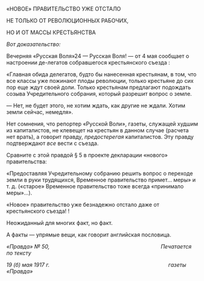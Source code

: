 «НОВОЕ» ПРАВИТЕЛЬСТВО УЖЕ ОТСТАЛО

НЕ ТОЛЬКО ОТ РЕВОЛЮЦИОННЫХ РАБОЧИХ,

НО И ОТ МАССЫ КРЕСТЬЯНСТВА

_Вот доказательство:_

Вечерняя «Русская Воля»24 — Русская Воля! — от 4 мая сообщает о настроении де-легатов собравшегося крестьянского съезда :

«Главная обида делегатов, будто бы нанесенная крестьянам, в том, что все классы уже пожинают плоды революции, только крестьяне до сих пор еще ждут своей доли. Только крестьянам предлагают подождать созыва Учредительного собрания, который разрешит вопрос о земле.

— Нет, не будет этого, не хотим ждать, как другие не ждали. Хотим земли сейчас, немедля».

Нет сомнения, что репортер «Русской Воли», газеты, служащей худшим из капита­листов, не клевещет на крестьян в данном случае (расчета нет врать), а говорит правду, _предостерегая_ капиталистов. Эту правду подтверждают _все_ вести с съезда.

Сравните с этой правдой § 5 в проекте декларации «нового» правительства:

«Предоставляя Учредительному собранию решить вопрос о переходе земли в руки трудящихся, Временное правительство примет... меры» и т. д. («старое» Временное правительство тоже всегда «принимало меры»...).

«Новое» правительство уже безнадежно отстало даже от крестьянского съезда! !

Неожиданный для многих факт, но факт.

А факты — упрямые вещи, как говорит английская пословица.

_«Правда» № 50,                                                                          Печатается по тексту_

_19 (б) мая 1917 г.                                                                               газеты «Правда»_